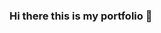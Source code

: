 ### Hi there this is my portfolio 👋

<!--
**irenepampu/irenepampu** is a ✨ _special_ ✨ repository because its `README.md` (this file) appears on your GitHub profile.

About me: 
- I'm an engineering graduate;
- I have 3 awarded projects in Conferences;
- I’m currently working on developing my front-end skills
- I’m currently learning Angular!
- I’m looking to collaborate on any entry-level opportunities and real-life projects
- How to reach me: you can download my CV and get in touch!
